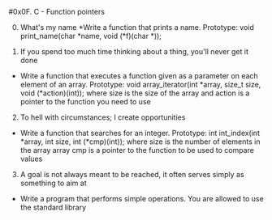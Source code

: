 #0x0F. C - Function pointers

0. What's my name
 *Write a function that prints a name.
Prototype: void print_name(char *name, void (*f)(char *));

1. If you spend too much time thinking about a thing, you'll never get it done
 * Write a function that executes a function given as a parameter on each element of an array.
Prototype: void array_iterator(int *array, size_t size, void (*action)(int));
where size is the size of the array
and action is a pointer to the function you need to use

2. To hell with circumstances; I create opportunities
 * Write a function that searches for an integer.
Prototype: int int_index(int *array, int size, int (*cmp)(int));
where size is the number of elements in the array array
cmp is a pointer to the function to be used to compare values

3. A goal is not always meant to be reached, it often serves simply as something to aim at
 *  Write a program that performs simple operations.
You are allowed to use the standard library
